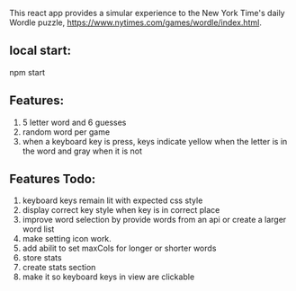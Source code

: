 This react app provides a simular experience to the New York Time's daily Wordle puzzle, https://www.nytimes.com/games/wordle/index.html.

## local start:
npm start

## Features:
1. 5 letter word and 6 guesses
2. random word per game
3. when a keyboard key is press, keys indicate yellow when the letter is in the word and gray when it is not

## Features Todo:
1. keyboard keys remain lit with expected css style
2. display correct key style when key is in correct place
3. improve word selection by provide words from an api or create a larger word list
4. make setting icon work. 
5. add abilit to set maxCols for longer or shorter words
6. store stats 
7. create stats section
8. make it so keyboard keys in view are clickable